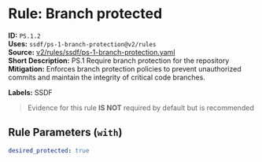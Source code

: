 # Rule: Branch protected  
**ID:** `PS.1.2`  
**Uses:** `ssdf/ps-1-branch-protection@v2/rules`  
**Source:** [v2/rules/ssdf/ps-1-branch-protection.yaml](https://github.com/scribe-public/sample-policies/v2/rules/ssdf/ps-1-branch-protection.yaml)  
**Short Description:** PS.1 Require branch protection for the repository  
**Mitigation:** Enforces branch protection policies to prevent unauthorized commits and maintain the integrity of critical code branches.
  
**Labels:** SSDF  
> Evidence for this rule **IS NOT** required by default but is recommended


## Rule Parameters (`with`)  
```yaml
desired_protected: true
```

